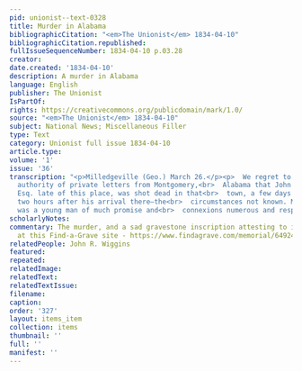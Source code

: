 ```yaml
---
pid: unionist--text-0328
title: Murder in Alabama
bibliographicCitation: "<em>The Unionist</em> 1834-04-10"
bibliographicCitation.republished: 
fullIssueSequenceNumber: 1834-04-10 p.03.28
creator: 
date.created: '1834-04-10'
description: A murder in Alabama
language: English
publisher: The Unionist
IsPartOf: 
rights: https://creativecommons.org/publicdomain/mark/1.0/
source: "<em>The Unionist</em> 1834-04-10"
subject: National News; Miscellaneous Filler
type: Text
category: Unionist full issue 1834-04-10
article.type: 
volume: '1'
issue: '36'
transcription: "<p>Milledgeville (Geo.) March 26.</p><p>  We regret to state, on the
  authority of private letters from Montgomery,<br>  Alabama that John R. Wiggins,
  Esq. late of this place, was shot dead in that<br>  town, a few days since, within
  two hours after his arrival there—the<br>  circumstances not known. Mr. Wiggins
  was a young man of much promise and<br>  connexions numerous and respectable.<br></p>"
scholarlyNotes: 
commentary: The murder, and a sad gravestone inscription attesting to it, are described
  at this Find-a-Grave site - https://www.findagrave.com/memorial/64924542/john-richard-wiggins
relatedPeople: John R. Wiggins
featured: 
repeated: 
relatedImage: 
relatedText: 
relatedTextIssue: 
filename: 
caption: 
order: '327'
layout: items_item
collection: items
thumbnail: ''
full: ''
manifest: ''
---
```

